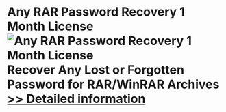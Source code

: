 # Any RAR Password Recovery 1 Month License<br />![Any RAR Password Recovery 1 Month License](https://mycommerce.akamaized.net/api/pimages/P300996003/BIG/300996003.PNG)<br />Recover Any Lost or Forgotten Password for RAR/WinRAR Archives<br />[>> Detailed information](https://secure.shareit.com/shareit/product.html?productid=300996003&affiliateid=200057808)